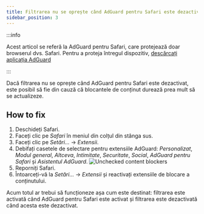 ```yaml
---
title: Filtrarea nu se oprește când AdGuard pentru Safari este dezactivat
sidebar_position: 3
---
```


:::info

Acest articol se referă la AdGuard pentru Safari, care protejează doar browserul dvs. Safari. Pentru a proteja întregul dispozitiv, [descărcați aplicația AdGuard](https://agrd.io/download-kb-adblock)

:::

Dacă filtrarea nu se oprește când AdGuard pentru Safari este dezactivat, este posibil să fie din cauză că blocantele de conținut durează prea mult să se actualizeze.

## How to fix

1. Deschideți Safari.
2. Faceți clic pe _Safari_ în meniul din colțul din stânga sus.
3. Faceți clic pe _Setări…_ → _Extensii_.
4. Debifați casetele de selectare pentru extensiile AdGuard: _Personalizat_, _Modul general_, _Altceva_, _Intimitate_, _Securitate_, _Social_, _AdGuard pentru Safari_ și _Asistentul AdGuard_.
    ![Unchecked content blockers](https://cdn.adtidy.org/content/Kb/ad_blocker/safari/adg-safari-unchecked-cbs.png)
5. Reporniți Safari.
6. Întoarceți-vă la _Setări..._ → _Extensii_ și reactivați extensiile de blocare a conținutului.

Acum totul ar trebui să funcționeze așa cum este destinat: filtrarea este activată când AdGuard pentru Safari este activat și filtrarea este dezactivată când acesta este dezactivat.
